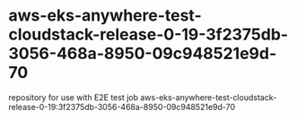 # aws-eks-anywhere-test-cloudstack-release-0-19-3f2375db-3056-468a-8950-09c948521e9d-70
repository for use with E2E test job aws-eks-anywhere-test-cloudstack-release-0-19:3f2375db-3056-468a-8950-09c948521e9d-70
